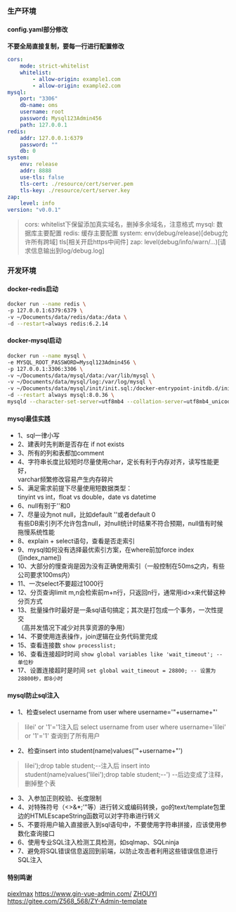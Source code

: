 
### 生产环境

#### config.yaml部分修改
**不要全局直接复制，要每一行进行配置修改**
```yaml
cors:
    mode: strict-whitelist
    whitelist:
        - allow-origin: example1.com
        - allow-origin: example2.com
mysql:
    port: "3306"
    db-name: oms
    username: root
    password: Mysql123Admin456
    path: 127.0.0.1
redis:
    addr: 127.0.0.1:6379
    password: ""
    db: 0
system:
    env: release
    addr: 8888
    use-tls: false
    tls-cert: ./resource/cert/server.pem
    tls-key: ./resource/cert/server.key
zap:
    level: info
version: "v0.0.1"
```
>cors: whitelist下保留添加真实域名，删掉多余域名，注意格式
>mysql: 数据库主要配置
>redis: 缓存主要配置
>system: env(debug/release)[debug允许所有跨域] tls[相关开启https中间件]
>zap: level(debug/info/warn/...)[请求信息输出到log/debug.log]


### 开发环境

#### docker-redis启动
```sh
docker run --name redis \
-p 127.0.0.1:6379:6379 \
-v ~/Documents/data/redis/data:/data \
-d --restart=always redis:6.2.14
```

#### docker-mysql启动
```sh
docker run --name mysql \
-e MYSQL_ROOT_PASSWORD=Mysql123Admin456 \
-p 127.0.0.1:3306:3306 \
-v ~/Documents/data/mysql/data:/var/lib/mysql \
-v ~/Documents/data/mysql/log:/var/log/mysql \
-v ~/Documents/data/mysql/init/init.sql:/docker-entrypoint-initdb.d/init.sql \
-d --restart always mysql:8.0.36 \
mysqld --character-set-server=utf8mb4 --collation-server=utf8mb4_unicode_ci
```

#### mysql最佳实践
* 1、sql一律小写
* 2、建表时先判断是否存在 if not exists
* 3、所有的列和表都加comment
* 4、字符串长度比较短时尽量使用char，定长有利于内存对齐，读写性能更好，<br>
varchar频繁修改容易产生内存碎片
* 5、满足需求前提下尽量使用短数据类型：<br>
tinyint vs int，float vs double，date vs datetime
* 6、null有别于''和0
* 7、尽量设为not null，比如default ''或者default 0<br>
有些DB索引列不允许包含null，对null统计时结果不符合预期，null值有时候拖慢系统性能
* 8、explain + select语句，查看是否走索引
* 9、mysql如何没有选择最优索引方案，在where前加force index ([index_name])
* 10、大部分的慢查询是因为没有正确使用索引（一般控制在50ms之内，有些公司要求100ms内）
* 11、一次select不要超过1000行
* 12、分页查询limit m,n会检索前m+n行，只返回n行，通常用id>x来代替这种分页方式
* 13、批量操作时最好是一条sql语句搞定；其次是打包成一个事务，一次性提交<br>
（高并发情况下减少对共享资源的争用）
* 14、不要使用连表操作，join逻辑在业务代码里完成
* 15、查看连接数 ```show processlist;```
* 16、查看连接超时时间 ```show global variables like 'wait_timeout'; -- 单位秒```
* 17、设置连接超时是时间 ```set global wait_timeout = 28800; -- 设置为28800秒，即8小时```

#### mysql防止sql注入
* 1、检查select username from user where username='"+username+"'
>lilei' or '1'='1注入后 select username from user where username='lilei' or '1'='1'
>查询到了所有用户
* 2、检查insert into student(name)values('"+username+"')
>lilei');drop table student;--注入后 insert into student(name)values('lilei');drop table student;--')
>--后边变成了注释，删掉整个表
* 3、入参加正则校验、长度限制
* 4、对特殊符号（<>&*;'"等）进行转义或编码转换，go的text/template包里边的HTMLEscapeString函数可以对字符串进行转义
* 5、不要将用户输入直接嵌入到sql语句中，不要使用字符串拼接，应该使用参数化查询接口
* 6、使用专业SQL注入检测工具检测，如sqlmap、SQLninja
* 7、避免将SQL错误信息返回到前端，以防止攻击者利用这些错误信息进行SQL注入

#### 特别鸣谢
[piexlmax](https://github.com/piexlmax)  https://www.gin-vue-admin.com/
[ZHOUYI](https://gitee.com/Z568_568)  https://gitee.com/Z568_568/ZY-Admin-template
